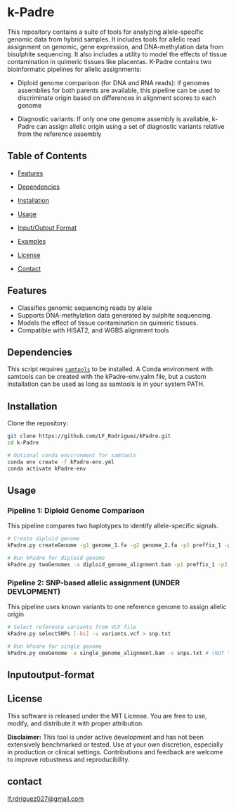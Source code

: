 # k-Padre

This repository contains a suite of tools for analyzing allele-specific genomic data from hybrid samples. It includes tools for allelic read assignment on genomic, gene expression, and DNA-methylation data from bisulphite sequencing. It also includes a utility to model the effects of tissue contamination in quimeric tissues like placentas. K-Padre contains two bioinformatic pipelines for allelic assignments:

- Diploid genome comparison (for DNA and RNA reads): if genomes assemblies for both parents are available, this pipeline can be used to discriminate origin based on differences in alignment scores to each genome

- Diagnostic variants: If only one one genome assembly is available, k-Padre can assign allelic origin using a set of diagnostic variants
relative from the reference assembly

## Table of Contents

- [Features](#features)
- [Dependencies](#dependencies)
- [Installation](#installation)
  
- [Usage](#usage)
- [Input/Output Format](#inputoutput-format)
- [Examples](#examples)
- [License](#license)
- [Contact](#contact)

## Features

- Classifies genomic sequencing reads by allele 
- Supports DNA-methylation data generated by sulphite sequencing.
- Models the effect of tissue contamination on quimeric tissues.
- Compatible with HISAT2, and WGBS alignment tools

## Dependencies

This script requires [`samtools`](http://www.htslib.org/) to be installed. A Conda environment with samtools can be created with the kPadre-env.yalm file, but a custom installation can be used as long as samtools is in your system PATH.

## Installation

Clone the repository:

```bash
git clone https://github.com/LF_Rodriguez/kPadre.git
cd k-Padre

# Optional conda environment for samtools
conda env create -f kPadre-env.yml
conda activate kPadre-env
```
## Usage

### Pipeline 1: Diploid Genome Comparison

This pipeline compares two haplotypes to identify allele-specific signals.

```bash
# Create diploid genome
kPadre.py createGenome -g1 genome_1.fa -g2 genome_2.fa -p1 preffix_1 -p2 prefix_2 > diploid_genome.fa

# Run kPadre for diploid genome
kPadre.py twoGenomes -a diploid_genome_alignment.bam -p1 preffix_1 -p2 prefix_2

```

### Pipeline 2: SNP-based allelic assignment (UNDER DEVLOPMENT)
This pipeline uses known variants to one reference genome to assign allelic origin

```bash
# Select reference variants from VCF file
kPadre.py selectSNPs [-bs] -v variants.vcf > snp.txt

# Run kPadre for single genome
kPadre.py oneGenome -a single_genome_alignment.bam -s snps.txt # (NOT YET AVAILABLE)
```

## Inputoutput-format

## License

This software is released under the MIT License. You are free to use, modify, and distribute it with proper attribution.

**Disclaimer:** This tool is under active development and has not been extensively benchmarked or tested. Use at your own discretion, especially in production or clinical settings. Contributions and feedback are welcome to improve robustness and reproducibility.

## contact
lf.rdriguez027@gmail.com
